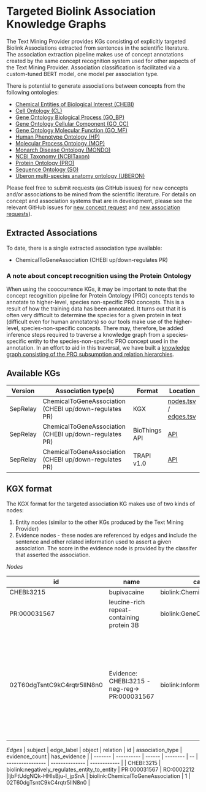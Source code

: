 # Targeted Biolink Association Knowledge Graphs

The Text Mining Provider provides KGs consisting of explicitly targeted Biolink Associations extracted from sentences in the scientific literature. The association extraction pipeline makes use of concept annotations created by the same concept recognition system used for other aspects of the Text Mining Provider. Association classification is facilitated via a custom-tuned BERT model, one model per association type.

There is potential to generate associations between concepts from the following ontologies:
* [Chemical Entities of Biological Interest (CHEBI)](http://obofoundry.org/ontology/chebi.html)
* [Cell Ontology (CL)](http://obofoundry.org/ontology/cl.html)
* [Gene Ontology Biological Process (GO_BP)](http://obofoundry.org/ontology/go.html)
* [Gene Ontology Cellular Component (GO_CC)](http://obofoundry.org/ontology/go.html)
* [Gene Ontology Molecular Function (GO_MF)](http://obofoundry.org/ontology/go.html)
* [Human Phenotype Ontology (HP)](https://hpo.jax.org/app/)
* [Molecular Process Ontology (MOP)](http://obofoundry.org/ontology/mop.html)
* [Monarch Disease Ontology (MONDO)](https://mondo.monarchinitiative.org/)
* [NCBI Taxonomy (NCBITaxon)](http://obofoundry.org/ontology/ncbitaxon.html)
* [Protein Ontology (PRO)](http://obofoundry.org/ontology/pr.html)
* [Sequence Ontology (SO)](http://obofoundry.org/ontology/so.html)
* [Uberon multi-species anatomy ontology (UBERON)](http://obofoundry.org/ontology/uberon.html)

Please feel free to submit requests (as GitHub issues) for new concepts and/or associations to be mined from the scientific literature. For details on concept and association systems that are in development, please see the relevant GitHub issues for [new concept request](https://github.com/NCATSTranslator/Text-Mining-Provider-Roadmap/issues?q=is%3Aissue+is%3Aopen+label%3A%22new+concept+type+request%22) and [new association requests](https://github.com/NCATSTranslator/Text-Mining-Provider-Roadmap/issues?q=is%3Aissue+is%3Aopen+label%3A%22new+association+request%22)). 


## Extracted Associations
To date, there is a single extracted association type available:
* ChemicalToGeneAssociation (CHEBI up/down-regulates PR)


### A note about concept recognition using the Protein Ontology
When using the cooccurrence KGs, it may be important to note that the concept recognition pipeline for Protein Ontology (PRO) concepts tends to annotate to higher-level, species non-specific PRO concepts. This is a result of how the training data has been annotated. It turns out that it is often very difficult to determine the species for a given protein in text (difficult even for human annotators) so our tools make use of the higher-level, species-non-specific concepts. There may, therefore, be added inference steps required to traverse a knowledge graph from a species-specific entity to the species-non-specific PRO concept used in the annotation. In an effort to aid in this traversal, we have built a [knowledge graph consisting of the PRO subsumption and relation hierarchies](https://github.com/NCATSTranslator/Text-Mining-Provider-Roadmap/README_ontology_kgs.md). 


## Available KGs

| Version | Association type(s) | Format | Location |
| ------- | ------------------- | ------ | -------- |
| SepRelay | ChemicalToGeneAssociation (CHEBI up/down-regulates PR) | KGX   | [nodes.tsv](https://storage.googleapis.com/translator-tm-provider-knowledge-graphs/text-mined/current/text-mined.nodes.current.kgx.tsv.gz) / [edges.tsv](https://storage.googleapis.com/translator-tm-provider-knowledge-graphs/text-mined/current/text-mined.edges.current.kgx.tsv.gz) |
| SepRelay | ChemicalToGeneAssociation (CHEBI up/down-regulates PR) | BioThings API | [API](https://biothings.ncats.io/text_mining_targeted_association) |
| SepRelay | ChemicalToGeneAssociation (CHEBI up/down-regulates PR) | TRAPI v1.0 | [API](https://smart-api.info/ui/978fe380a147a8641caf72320862697b) |






## KGX format
The KGX format for the targeted association KG makes use of two kinds of nodes:
 1. Entity nodes (similar to the other KGs produced by the Text Mining Provider)
 2. Evidence nodes - these nodes are referenced by edges and include the sentence and other related information used to assert a given association. The score in the evidence node is provided by the classifer that asserted the association.

*Nodes* 

| id | name | category | publications | score | sentence | subject_spans | relation_spans | object_spans | provided_by |
| -- | ---- | -------- | ------------ | ----- | -------- | ------------- | -------------- | ------------ | ----------- |
| CHEBI:3215  | bupivacaine  | biolink:ChemicalSubstance | |||||||
| PR:000031567  | leucine-rich repeat-containing protein 3B | biolink:GeneOrGeneProduct | |||||||
| 02T60dgTsntC9kC4rqtr5lIN8n0 | Evidence: CHEBI:3215 -neg-reg-> PR:000031567 |  biolink:InformationContentEntity | PMID:29085514 |0.99956816 | The administration of 50 ?g/ml bupivacaine promoted maximum breast cancer cell invasion, and suppressed LRRC3B mRNA expression in cells. | start: 31, end: 42  |   |  start: 104, end: 110  |  TMProvider |

*Edges*
| subject | edge_label | object | relation | id | association_type | evidence_count | has_evidence |
| ------- | ---------- | ------ | -------- | -- | ---------------- | -------------- | ------------ |
| CHEBI:3215 | biolink:negatively_regulates_entity_to_entity | PR:000031567 | RO:0002212 |IjbFtUdgNQk-HHlsBju-I_jpSnA | biolink:ChemicalToGeneAssociation | 1 | 02T60dgTsntC9kC4rqtr5lIN8n0 |



